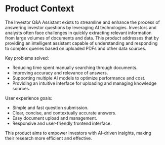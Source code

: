 # Product Context

The Investor Q&A Assistant exists to streamline and enhance the process of answering investor questions by leveraging AI technologies. Investors and analysts often face challenges in quickly extracting relevant information from large volumes of documents and data. This product addresses that by providing an intelligent assistant capable of understanding and responding to complex queries based on uploaded PDFs and other data sources.

Key problems solved:

- Reducing time spent manually searching through documents.
- Improving accuracy and relevance of answers.
- Supporting multiple AI models to optimize performance and cost.
- Providing an intuitive interface for uploading and managing knowledge sources.

User experience goals:

- Simple and fast question submission.
- Clear, concise, and contextually accurate answers.
- Easy document upload and management.
- Responsive and user-friendly frontend interface.

This product aims to empower investors with AI-driven insights, making their research more efficient and effective.
